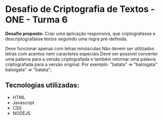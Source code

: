 # Desafio de Criptografia de Textos - ONE - Turma 6

**Desafio proposto:** Criar uma aplicação responsiva, que criptografasse e descriptografasse textos seguindo uma regra pré-definida.

Deve funcionar apenas com letras minúsculas Não devem ser utilizados letras com acentos nem caracteres especiais Deve ser possível converter uma palavra para a versão criptografada e também retornar uma palavra criptografada para a versão original. Por exemplo: "batata" => "batoigata" batoigata" => "batata";

## Tecnologias utilizadas: ## 
* HTML 
* Javascript 
* CSS 
* NODEJS 


